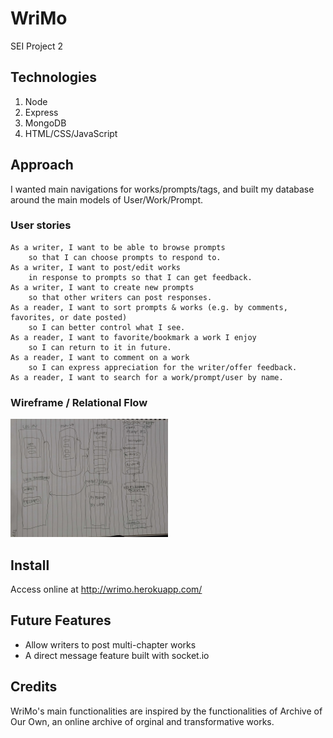 # WriMo
SEI Project 2

## Technologies

1. Node
2. Express
3. MongoDB
4. HTML/CSS/JavaScript


## Approach
I wanted main navigations for works/prompts/tags, and built my database around the main models of User/Work/Prompt.


### User stories
``` text
As a writer, I want to be able to browse prompts 
    so that I can choose prompts to respond to.
As a writer, I want to post/edit works 
    in response to prompts so that I can get feedback.
As a writer, I want to create new prompts 
    so that other writers can post responses.
As a reader, I want to sort prompts & works (e.g. by comments, favorites, or date posted)
    so I can better control what I see.
As a reader, I want to favorite/bookmark a work I enjoy 
    so I can return to it in future.
As a reader, I want to comment on a work 
    so I can express appreciation for the writer/offer feedback.
As a reader, I want to search for a work/prompt/user by name.

```

### Wireframe / Relational Flow
<img width="50%" src='/misc/user-flow.jpg' />



## Install
Access online at http://wrimo.herokuapp.com/

## Future Features
- Allow writers to post multi-chapter works
- A direct message feature built with socket.io

## Credits
WriMo's main functionalities are inspired by the functionalities of Archive of Our Own, an online archive of orginal and transformative works. 